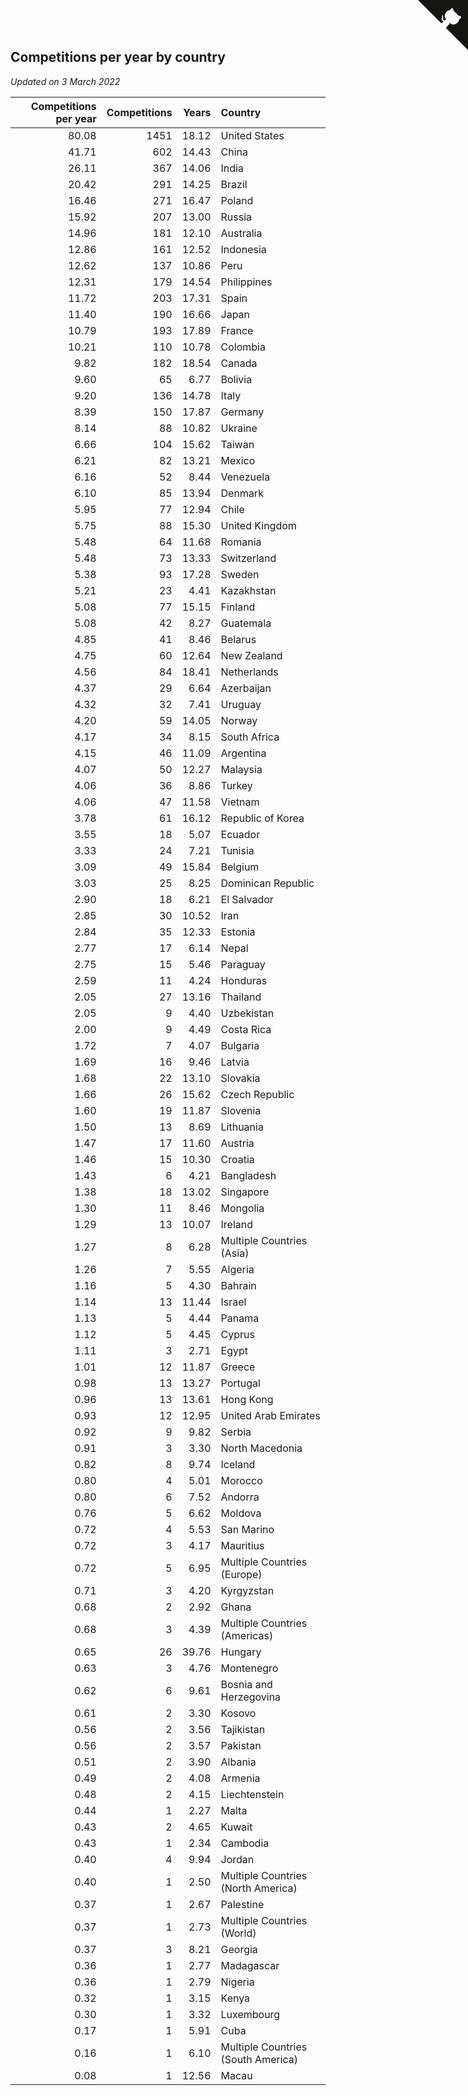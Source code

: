 ## Competitions per year by country

*Updated on  3 March 2022*

| Competitions per year | Competitions | Years | Country |
| ---: | ---: | ---: | :--- |
| 80.08 | 1451 | 18.12 | United States |
| 41.71 | 602 | 14.43 | China |
| 26.11 | 367 | 14.06 | India |
| 20.42 | 291 | 14.25 | Brazil |
| 16.46 | 271 | 16.47 | Poland |
| 15.92 | 207 | 13.00 | Russia |
| 14.96 | 181 | 12.10 | Australia |
| 12.86 | 161 | 12.52 | Indonesia |
| 12.62 | 137 | 10.86 | Peru |
| 12.31 | 179 | 14.54 | Philippines |
| 11.72 | 203 | 17.31 | Spain |
| 11.40 | 190 | 16.66 | Japan |
| 10.79 | 193 | 17.89 | France |
| 10.21 | 110 | 10.78 | Colombia |
| 9.82 | 182 | 18.54 | Canada |
| 9.60 | 65 | 6.77 | Bolivia |
| 9.20 | 136 | 14.78 | Italy |
| 8.39 | 150 | 17.87 | Germany |
| 8.14 | 88 | 10.82 | Ukraine |
| 6.66 | 104 | 15.62 | Taiwan |
| 6.21 | 82 | 13.21 | Mexico |
| 6.16 | 52 | 8.44 | Venezuela |
| 6.10 | 85 | 13.94 | Denmark |
| 5.95 | 77 | 12.94 | Chile |
| 5.75 | 88 | 15.30 | United Kingdom |
| 5.48 | 64 | 11.68 | Romania |
| 5.48 | 73 | 13.33 | Switzerland |
| 5.38 | 93 | 17.28 | Sweden |
| 5.21 | 23 | 4.41 | Kazakhstan |
| 5.08 | 77 | 15.15 | Finland |
| 5.08 | 42 | 8.27 | Guatemala |
| 4.85 | 41 | 8.46 | Belarus |
| 4.75 | 60 | 12.64 | New Zealand |
| 4.56 | 84 | 18.41 | Netherlands |
| 4.37 | 29 | 6.64 | Azerbaijan |
| 4.32 | 32 | 7.41 | Uruguay |
| 4.20 | 59 | 14.05 | Norway |
| 4.17 | 34 | 8.15 | South Africa |
| 4.15 | 46 | 11.09 | Argentina |
| 4.07 | 50 | 12.27 | Malaysia |
| 4.06 | 36 | 8.86 | Turkey |
| 4.06 | 47 | 11.58 | Vietnam |
| 3.78 | 61 | 16.12 | Republic of Korea |
| 3.55 | 18 | 5.07 | Ecuador |
| 3.33 | 24 | 7.21 | Tunisia |
| 3.09 | 49 | 15.84 | Belgium |
| 3.03 | 25 | 8.25 | Dominican Republic |
| 2.90 | 18 | 6.21 | El Salvador |
| 2.85 | 30 | 10.52 | Iran |
| 2.84 | 35 | 12.33 | Estonia |
| 2.77 | 17 | 6.14 | Nepal |
| 2.75 | 15 | 5.46 | Paraguay |
| 2.59 | 11 | 4.24 | Honduras |
| 2.05 | 27 | 13.16 | Thailand |
| 2.05 | 9 | 4.40 | Uzbekistan |
| 2.00 | 9 | 4.49 | Costa Rica |
| 1.72 | 7 | 4.07 | Bulgaria |
| 1.69 | 16 | 9.46 | Latvia |
| 1.68 | 22 | 13.10 | Slovakia |
| 1.66 | 26 | 15.62 | Czech Republic |
| 1.60 | 19 | 11.87 | Slovenia |
| 1.50 | 13 | 8.69 | Lithuania |
| 1.47 | 17 | 11.60 | Austria |
| 1.46 | 15 | 10.30 | Croatia |
| 1.43 | 6 | 4.21 | Bangladesh |
| 1.38 | 18 | 13.02 | Singapore |
| 1.30 | 11 | 8.46 | Mongolia |
| 1.29 | 13 | 10.07 | Ireland |
| 1.27 | 8 | 6.28 | Multiple Countries (Asia) |
| 1.26 | 7 | 5.55 | Algeria |
| 1.16 | 5 | 4.30 | Bahrain |
| 1.14 | 13 | 11.44 | Israel |
| 1.13 | 5 | 4.44 | Panama |
| 1.12 | 5 | 4.45 | Cyprus |
| 1.11 | 3 | 2.71 | Egypt |
| 1.01 | 12 | 11.87 | Greece |
| 0.98 | 13 | 13.27 | Portugal |
| 0.96 | 13 | 13.61 | Hong Kong |
| 0.93 | 12 | 12.95 | United Arab Emirates |
| 0.92 | 9 | 9.82 | Serbia |
| 0.91 | 3 | 3.30 | North Macedonia |
| 0.82 | 8 | 9.74 | Iceland |
| 0.80 | 4 | 5.01 | Morocco |
| 0.80 | 6 | 7.52 | Andorra |
| 0.76 | 5 | 6.62 | Moldova |
| 0.72 | 4 | 5.53 | San Marino |
| 0.72 | 3 | 4.17 | Mauritius |
| 0.72 | 5 | 6.95 | Multiple Countries (Europe) |
| 0.71 | 3 | 4.20 | Kyrgyzstan |
| 0.68 | 2 | 2.92 | Ghana |
| 0.68 | 3 | 4.39 | Multiple Countries (Americas) |
| 0.65 | 26 | 39.76 | Hungary |
| 0.63 | 3 | 4.76 | Montenegro |
| 0.62 | 6 | 9.61 | Bosnia and Herzegovina |
| 0.61 | 2 | 3.30 | Kosovo |
| 0.56 | 2 | 3.56 | Tajikistan |
| 0.56 | 2 | 3.57 | Pakistan |
| 0.51 | 2 | 3.90 | Albania |
| 0.49 | 2 | 4.08 | Armenia |
| 0.48 | 2 | 4.15 | Liechtenstein |
| 0.44 | 1 | 2.27 | Malta |
| 0.43 | 2 | 4.65 | Kuwait |
| 0.43 | 1 | 2.34 | Cambodia |
| 0.40 | 4 | 9.94 | Jordan |
| 0.40 | 1 | 2.50 | Multiple Countries (North America) |
| 0.37 | 1 | 2.67 | Palestine |
| 0.37 | 1 | 2.73 | Multiple Countries (World) |
| 0.37 | 3 | 8.21 | Georgia |
| 0.36 | 1 | 2.77 | Madagascar |
| 0.36 | 1 | 2.79 | Nigeria |
| 0.32 | 1 | 3.15 | Kenya |
| 0.30 | 1 | 3.32 | Luxembourg |
| 0.17 | 1 | 5.91 | Cuba |
| 0.16 | 1 | 6.10 | Multiple Countries (South America) |
| 0.08 | 1 | 12.56 | Macau |


<a href="https://github.com/jonatanklosko/wca_statistics" class="github-corner" aria-label="View source on Github"><svg width="80" height="80" viewBox="0 0 250 250" style="fill:#151513; color:#fff; position: absolute; top: 0; border: 0; right: 0;" aria-hidden="true"><path d="M0,0 L115,115 L130,115 L142,142 L250,250 L250,0 Z"></path><path d="M128.3,109.0 C113.8,99.7 119.0,89.6 119.0,89.6 C122.0,82.7 120.5,78.6 120.5,78.6 C119.2,72.0 123.4,76.3 123.4,76.3 C127.3,80.9 125.5,87.3 125.5,87.3 C122.9,97.6 130.6,101.9 134.4,103.2" fill="currentColor" style="transform-origin: 130px 106px;" class="octo-arm"></path><path d="M115.0,115.0 C114.9,115.1 118.7,116.5 119.8,115.4 L133.7,101.6 C136.9,99.2 139.9,98.4 142.2,98.6 C133.8,88.0 127.5,74.4 143.8,58.0 C148.5,53.4 154.0,51.2 159.7,51.0 C160.3,49.4 163.2,43.6 171.4,40.1 C171.4,40.1 176.1,42.5 178.8,56.2 C183.1,58.6 187.2,61.8 190.9,65.4 C194.5,69.0 197.7,73.2 200.1,77.6 C213.8,80.2 216.3,84.9 216.3,84.9 C212.7,93.1 206.9,96.0 205.4,96.6 C205.1,102.4 203.0,107.8 198.3,112.5 C181.9,128.9 168.3,122.5 157.7,114.1 C157.9,116.9 156.7,120.9 152.7,124.9 L141.0,136.5 C139.8,137.7 141.6,141.9 141.8,141.8 Z" fill="currentColor" class="octo-body"></path></svg></a><style>.github-corner:hover .octo-arm{animation:octocat-wave 560ms ease-in-out}@keyframes octocat-wave{0%,100%{transform:rotate(0)}20%,60%{transform:rotate(-25deg)}40%,80%{transform:rotate(10deg)}}@media (max-width:500px){.github-corner:hover .octo-arm{animation:none}.github-corner .octo-arm{animation:octocat-wave 560ms ease-in-out}}</style>
